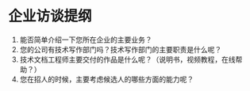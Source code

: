 # 企业访谈提纲


1. 能否简单介绍一下您所在企业的主要业务？
2. 您的公司有技术写作部门吗？技术写作部门的主要职责是什么呢？
3. 技术文档工程师主要交付的作品是什么呢？（说明书，视频教程，在线帮助？）
4. 您在招人的时候，主要考虑候选人的哪些方面的能力呢？